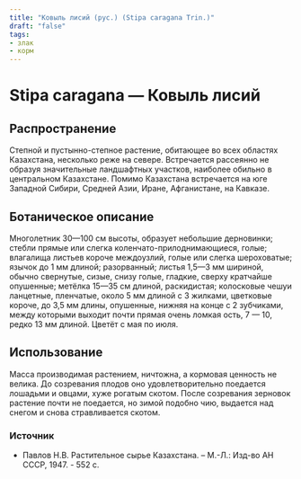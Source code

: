 ```yaml
---
title: "Ковыль лисий (рус.) (Stipa caragana Trin.)"
draft: "false"
tags:
- злак
- корм
--- 
```

# Stipa caragana  — Ковыль лисий
## Распространение
Степной и пустынно-степное растение, обитающее во всех областях Казахстана, несколько реже на севере. Встречается рассеянно не образуя значительные ландшафтных участков, наиболее обильно в центральном Казахстане. Помимо Казахстана встречается на юге Западной Сибири, Средней Азии, Иране, Афганистане, на Кавказе.
## Ботаническое описание
Многолетник 30—100 см высоты, образует небольшие дерновинки; стебли прямые или слегка коленчато-прилоднимающиеся, голые; влагалища листьев короче междоузлий, голые или слегка шероховатые; язычок до 1 мм длиной; разорванный; листья 1,5—3 мм шириной, обычно свернутые, сизые, снизу голые, гладкие, сверху кратчайше опушенные; метёлка 15—35 см длиной, раскидистая; колосковые чешуи ланцетные, пленчатые, около 5 мм длиной с 
3 жилками, цветковые короче, до 3,5 мм длины, опушенные, нижняя на конце с 2 зубчиками, между которыми выходит почти прямая очень ломкая 
ость, 7 — 10, редко 13 мм длиной. Цветёт с мая по июля.
## Использование
Масса производимая растением, ничтожна, а кормовая ценность не велика. До созревания плодов оно удовлетворительно поедается лошадьми и овцами, хуже рогатым скотом. После созревания зерновок растение почти не поедается, но зимой подобно чию, выдается над снегом и снова стравливается скотом.
### Источник
* Павлов Н.В. Растительное сырье Казахстана. – М.-Л.: Изд-во АН СССР, 1947. - 552 с.
